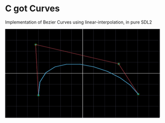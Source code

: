 # C got Curves
Implementation of Bezier Curves using linear-interpolation, in pure SDL2

![Screenshot](/assets/cubic_curve.png "Screenshot")
